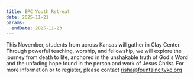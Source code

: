 ```yaml
---
title: EPC Youth Retreat
date: 2025-11-21
params:
  endDate: 2025-11-23
---
```


This November, students from across Kansas will gather in Clay Center. Through powerful teaching, worship, and fellowship, we will explore the journey from death to life, anchored in the unshakable truth of God's Word and the unfading hope found in the person and work of Jesus Christ. For more information or to register, please contact risha@fountaincitykc.org
